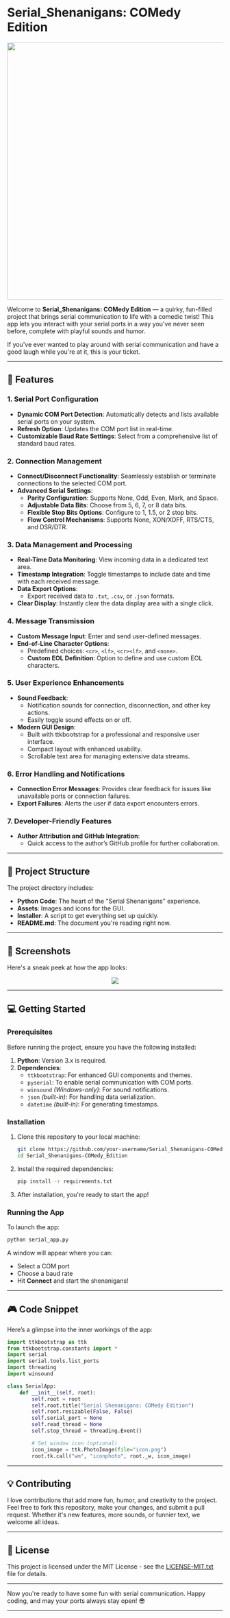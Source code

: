 # Serial_Shenanigans: COMedy Edition

<p align="center">
  <img src="icon.png" width="600" height="600">
</p>

Welcome to **Serial_Shenanigans: COMedy Edition** — a quirky, fun-filled project that brings serial communication to life with a comedic twist! This app lets you interact with your serial ports in a way you've never seen before, complete with playful sounds and humor.

If you've ever wanted to play around with serial communication and have a good laugh while you're at it, this is your ticket.

---

## 🚀 Features

### 1. Serial Port Configuration
- **Dynamic COM Port Detection**: Automatically detects and lists available serial ports on your system.
- **Refresh Option**: Updates the COM port list in real-time.
- **Customizable Baud Rate Settings**: Select from a comprehensive list of standard baud rates.

### 2. Connection Management
- **Connect/Disconnect Functionality**: Seamlessly establish or terminate connections to the selected COM port.
- **Advanced Serial Settings**:
  - **Parity Configuration**: Supports None, Odd, Even, Mark, and Space.
  - **Adjustable Data Bits**: Choose from 5, 6, 7, or 8 data bits.
  - **Flexible Stop Bits Options**: Configure to 1, 1.5, or 2 stop bits.
  - **Flow Control Mechanisms**: Supports None, XON/XOFF, RTS/CTS, and DSR/DTR.

### 3. Data Management and Processing
- **Real-Time Data Monitoring**: View incoming data in a dedicated text area.
- **Timestamp Integration**: Toggle timestamps to include date and time with each received message.
- **Data Export Options**:
  - Export received data to `.txt`, `.csv`, or `.json` formats.
- **Clear Display**: Instantly clear the data display area with a single click.

### 4. Message Transmission
- **Custom Message Input**: Enter and send user-defined messages.
- **End-of-Line Character Options**:
  - Predefined choices: `<cr>`, `<lf>`, `<cr><lf>`, and `<none>`.
  - **Custom EOL Definition**: Option to define and use custom EOL characters.

### 5. User Experience Enhancements
- **Sound Feedback**:
  - Notification sounds for connection, disconnection, and other key actions.
  - Easily toggle sound effects on or off.
- **Modern GUI Design**:
  - Built with ttkbootstrap for a professional and responsive user interface.
  - Compact layout with enhanced usability.
  - Scrollable text area for managing extensive data streams.

### 6. Error Handling and Notifications
- **Connection Error Messages**: Provides clear feedback for issues like unavailable ports or connection failures.
- **Export Failures**: Alerts the user if data export encounters errors.

### 7. Developer-Friendly Features
- **Author Attribution and GitHub Integration**:
  - Quick access to the author’s GitHub profile for further collaboration.

---

## 📁 Project Structure

The project directory includes:

- **Python Code**: The heart of the "Serial Shenanigans" experience.
- **Assets**: Images and icons for the GUI.
- **Installer**: A script to get everything set up quickly.
- **README.md**: The document you're reading right now.

---

## 📸 Screenshots

Here's a sneak peek at how the app looks:

<p align="center">
  <img src="screenshot.png">
</p>

---

## 💻 Getting Started

### Prerequisites

Before running the project, ensure you have the following installed:

1. **Python**: Version 3.x is required.
2. **Dependencies**:
   - `ttkbootstrap`: For enhanced GUI components and themes.
   - `pyserial`: To enable serial communication with COM ports.
   - `winsound` *(Windows-only)*: For sound notifications.
   - `json` *(built-in)*: For handling data serialization.
   - `datetime` *(built-in)*: For generating timestamps.

### Installation

1. Clone this repository to your local machine:

   ```bash
   git clone https://github.com/your-username/Serial_Shenanigans-COMedy_Edition.git
   cd Serial_Shenanigans-COMedy_Edition
   ```

2. Install the required dependencies:

   ```bash
   pip install -r requirements.txt
   ```

3. After installation, you're ready to start the app!

### Running the App

To launch the app:

```bash
python serial_app.py
```

A window will appear where you can:

- Select a COM port
- Choose a baud rate
- Hit **Connect** and start the shenanigans!

---

## 🎮 Code Snippet

Here’s a glimpse into the inner workings of the app:

```python
import ttkbootstrap as ttk
from ttkbootstrap.constants import *
import serial
import serial.tools.list_ports
import threading
import winsound

class SerialApp:
    def __init__(self, root):
        self.root = root
        self.root.title("Serial Shenanigans: COMedy Edition")
        self.root.resizable(False, False)
        self.serial_port = None
        self.read_thread = None
        self.stop_thread = threading.Event()

        # Set window icon (optional)
        icon_image = ttk.PhotoImage(file="icon.png")
        root.tk.call("wm", "iconphoto", root._w, icon_image)
```

---

## 💡 Contributing

I love contributions that add more fun, humor, and creativity to the project. Feel free to fork this repository, make your changes, and submit a pull request. Whether it's new features, more sounds, or funnier text, we welcome all ideas.

---

## 📝 License

This project is licensed under the MIT License - see the [LICENSE-MIT.txt](LICENSE-MIT.txt) file for details.

---

Now you're ready to have some fun with serial communication. Happy coding, and may your ports always stay open! 😎

---
